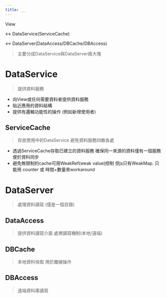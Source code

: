 ```yaml
---
title: __
---
```



View

 <-> DataService(ServiceCache)
 
 <-> DataServer(DataAccess/DBCache/DBAccess)

>主要分成DataService與DataServer兩大塊

# DataService
>提供資料服務

- 向View或任何需要資料者提供資料服務
- 貼近應用的資料結構
- 提供有邏輯功能性的操作 (例如新增使用者)

## ServiceCache
>存放使用中的DataService 避免資料服務四散各處

- 透過ServiceCache存取已建立的資料服務 確保同一來源的資料僅有一個服務 便於資料同步
- 避免無限制的cache可用WeakRef(weak value)控制 但js只有WeakMap.
    只能用 counter 或 時間+數量來workaround

# DataServer
>處理資料讀寫 (僅是一個目錄)

## DataAccess
>提供資料讀寫介面 處裡讀寫機制(本地/遠端)

## DBCache
>本地資料快取 用於離線操作

## DBAccess
>遠端資料庫讀寫